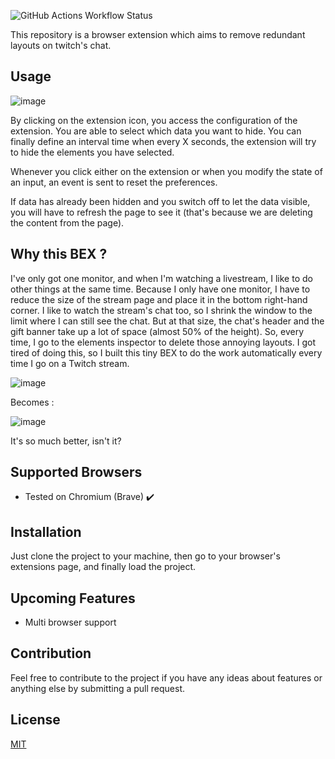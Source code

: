 ![GitHub Actions Workflow Status](https://img.shields.io/github/actions/workflow/status/patacoing/twitch-removal-headers-bex/ci.yml)


This repository is a browser extension which aims to remove redundant layouts on twitch's chat.

## Usage

![image](https://github.com/user-attachments/assets/2056b3e0-4ce9-4dff-b6ac-817414970816)

By clicking on the extension icon, you access the configuration of the extension.
You are able to select which data you want to hide. You can finally
define an interval time when every X seconds, the extension will try to hide the 
elements you have selected.

Whenever you click either on the extension or when you modify the state of an input, an event
is sent to reset the preferences.

If data has already been hidden and you switch off to let the data visible, you will have to refresh
the page to see it (that's because we are deleting the content from the page).


## Why this BEX ?

I've only got one monitor, and when I'm watching a livestream, I like to do other things at the same time.
Because I only have one monitor, I have to reduce the size of the stream page and place it in the bottom right-hand corner.
I like to watch the stream's chat too, so I shrink the window to the limit where I can still see the chat.
But at that size, the chat's header and the gift banner take up a lot of space (almost 50% of the height). So, every time,
I go to the elements inspector to delete those annoying layouts. I got tired of doing this, so I built this tiny BEX to do
the work automatically every time I go on a Twitch stream.

![image](https://github.com/user-attachments/assets/d722a567-459d-45ab-8556-c6eb0b79b52c)

Becomes : 

![image](https://github.com/user-attachments/assets/4337e07d-94cd-4dea-a366-8b186ffa5ae5)

It's so much better, isn't it?

## Supported Browsers

- Tested on Chromium (Brave) ✔️

## Installation

Just clone the project to your machine, then go to your browser's extensions page, and finally load the project.

## Upcoming Features

- Multi browser support

## Contribution

Feel free to contribute to the project if you have any ideas about features or anything else by submitting a pull request.

## License

[MIT](https://choosealicense.com/licenses/mit/)
